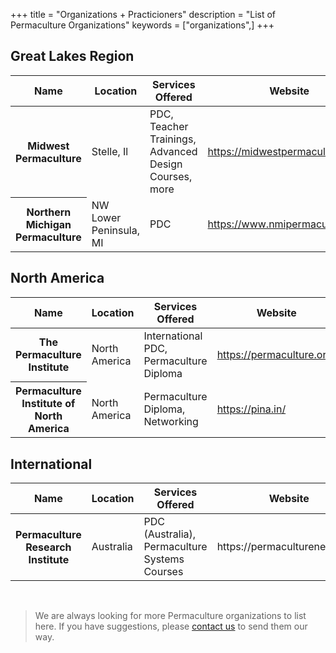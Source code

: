 +++
title = "Organizations + Practicioners"
description = "List of Permaculture Organizations"
keywords = ["organizations",]
+++

<!-- ADDING NEW ROW
<tr>
<th scope"row">ORG NAME</th>
<td>NW Lower Peninsula, MI</td>
<td>SERVICES OFFERED</td>
<td><a href="https://SITE">WEBSITE</a></td>
</tr>
-->

## Great Lakes Region
<table class='table table-striped table-responsive'>
<thead>
<tr>
<th scope="col">Name</th><th scope="col">Location</th><th scope="col">Services Offered</th><th scope="col">Website</th>
</tr>
</thead>
<tbody>
<tr>
<th scope"row">Midwest Permaculture</th>
<td>Stelle, Il</td><td>PDC, Teacher Trainings, Advanced Design Courses, more</td><td><a href="https://midwestpermaculture.com"> https://midwestpermaculture.com/</a></td></tr>
<tr>
<th scope"row">Northern Michigan Permaculture</th>
<td>NW Lower Peninsula, MI</td><td>PDC</td><td><a href="https://nmipermaculture.org">https://www.nmipermaculture.org/</a></td></tr>
</tbody>
</table>


## North America
<table class='table table-striped table-responsive'>
<thead>
<tr>
<th scope="col">Name</th><th scope="col">Location</th><th scope="col">Services Offered</th><th scope="col">Website</th>
</tr>
</thead>
<tbody>
<tr>
<th scope"row">The Permaculture Institute</th>
<td>North America</td><td>International PDC, Permaculture Diploma</td><td><a href="https://permacululture.org">https://permaculture.org/</a></td></tr>
<tr>
<th scope"row">Permaculture Institute of North America</th>
<td>North America</td><td>Permaculture Diploma, Networking</td><td><a href="https://pina.in">https://pina.in/</td></tr>
</tbody>
</table>


## International

<table class='table table-striped table-responsive'>
<thead>
<tr>
<th scope="col">Name</th><th scope="col">Location</th><th scope="col">Services Offered</th><th scope="col">Website</th>
</tr>
</thead>
<tbody><tr>
<th scope"row">Permaculture Research Institute</th>

<td>Australia</td><td>PDC (Australia), Permaculture Systems Courses</td><td>https://permaculturenews.org/</td></tr>
</tbody>
</table>
<br>

 > We are always looking for more Permaculture organizations to list here. If you have suggestions, please <a href="/contact"> contact us</a> to send them our way.
